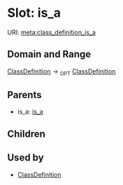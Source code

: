 # Slot: is_a




URI: [meta:class_definition_is_a](https://w3id.org/biolink/biolinkml/meta/class_definition_is_a)
## Domain and Range

[ClassDefinition](ClassDefinition.md) ->  <sub>OPT</sub> [ClassDefinition](ClassDefinition.md)
## Parents

 *  is_a: [is_a](is_a.md)
## Children

## Used by

 * [ClassDefinition](ClassDefinition.md)

